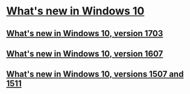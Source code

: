 # [What's new in Windows 10](index.md)
## [What's new in Windows 10, version 1703](whats-new-windows-10-version-1703.md)
## [What's new in Windows 10, version 1607](whats-new-windows-10-version-1607.md)
## [What's new in Windows 10, versions 1507 and 1511](whats-new-windows-10-version-1507-and-1511.md)


